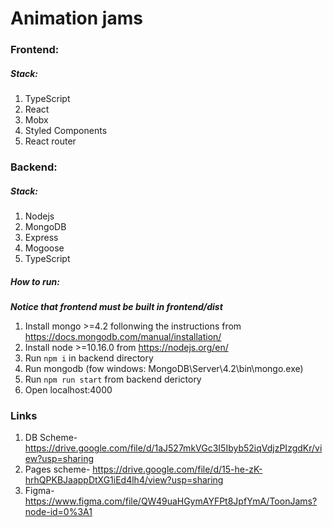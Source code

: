# Animation jams
### Frontend:
##### Stack:
1. TypeScript
2. React
3. Mobx
4. Styled Components
5. React router

### Backend:
##### Stack:
1. Nodejs
2. MongoDB
3. Express
4. Mogoose
5. TypeScript

##### How to run:
***Notice that frontend must be built in frontend/dist***

1. Install mongo >=4.2 follonwing the instructions from https://docs.mongodb.com/manual/installation/
2. Install node >=10.16.0 from https://nodejs.org/en/
3. Run `npm i`  in backend directory
4. Run mongodb (fow windows: MongoDB\Server\4.2\bin\mongo.exe)
5.  Run `npm run start` from backend derictory
6. Open localhost:4000


### Links
1. DB Scheme-https://drive.google.com/file/d/1aJ527mkVGc3I5Ibyb52iqVdjzPIzgdKr/view?usp=sharing
2. Pages scheme- https://drive.google.com/file/d/15-he-zK-hrhQPKBJaappDtXG1iEd4lh4/view?usp=sharing
3. Figma- https://www.figma.com/file/QW49uaHGymAYFPt8JpfYmA/ToonJams?node-id=0%3A1